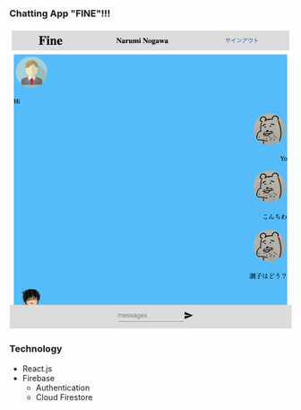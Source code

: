 ### Chatting App "FINE"!!!
<img src='./public/chat-app-fine.png' >

### Technology
* React.js
* Firebase
  * Authentication
  * Cloud Firestore